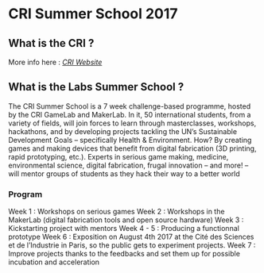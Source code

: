 #	CRI Summer School 2017

## What is the CRI ?


More info here : [*CRI Website*](https://cri-paris.org/)

## What is the Labs Summer School ?

The CRI Summer School is a 7 week challenge-based programme, hosted by the CRI GameLab and MakerLab. In it, 50 international students, from a variety of fields, will join forces to learn through masterclasses, workshops, hackathons, and by developing projects tackling the UN’s Sustainable Development Goals – specifically Health & Environment.
How? By creating games and making devices that benefit from digital fabrication (3D printing, rapid prototyping, etc.). Experts in serious game making, medicine, environmental science, digital fabrication, frugal innovation – and more! – will mentor groups of students as they hack their way to a better world

### Program

Week 1 : Workshops on serious games
Week 2 : Workshops in the MakerLab (digital fabrication tools and open source hardware)
Week 3 : Kickstarting project with mentors
Week 4 - 5 : Producing a functionnal prototype
Week 6 : Exposition on August 4th 2017 at the Cité des Sciences et de l’Industrie in Paris, so  the public gets to experiment projects.
Week 7 : Improve projects thanks to the feedbacks and set them up for possible incubation and acceleration
